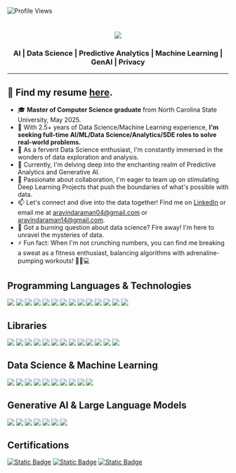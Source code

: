 ![Profile Views](https://komarev.com/ghpvc/?username=aravinda-1402&color=blue)
<div align="center">
  
<h1 align="center">
    <img src="https://readme-typing-svg.herokuapp.com/?font=Segoe+UI&size=40&color=000000&center=true&vCenter=true&width=800&height=70&duration=3000&lines=Hey+there!+👋;+I'm+Aravinda!;+Welcome+to+my+GitHub+Profile!;" />
</h1>

### AI | Data Science | Predictive Analytics | Machine Learning | GenAI | Privacy

</div>

---
📃 Find my resume [here](https://drive.google.com/file/d/1xlTsq9lsD-4cAVj3KwamEsGFS3nn7qTF/view?usp=sharing). 
---
- 🎓  <b>Master of Computer Science graduate</b> from North Carolina State University, May 2025.
- 💼 With 2.5+ years of Data Science/Machine Learning experience, <b>I'm seeking full-time AI/ML/Data Science/Analytics/SDE roles to solve real-world problems.</b>
- 👀 As a fervent Data Science enthusiast, I'm constantly immersed in the wonders of data exploration and analysis.
- 🌱 Currently, I'm delving deep into the enchanting realm of Predictive Analytics and Generative AI.
- 💞️ Passionate about collaboration, I'm eager to team up on stimulating Deep Learning Projects that push the boundaries of what's possible with data.
- 📫 Let's connect and dive into the data together! Find me on [LinkedIn](https://www.linkedin.com/in/aravinda-jatavallabha/) or email me at aravindaraman04@gmail.com or aravindaraman14@gmail.com.
- 💬 Got a burning question about data science? Fire away! I'm here to unravel the mysteries of data.
- ⚡ Fun fact: When I'm not crunching numbers, you can find me breaking a sweat as a fitness enthusiast, balancing algorithms with adrenaline-pumping workouts! 🏋️‍♂️💻





## Programming Languages & Technologies
[![](https://img.shields.io/badge/Python-3776AB?style=for-the-badge&logo=python&logoColor=white)](https://www.python.org/)
[![](https://img.shields.io/badge/SQL-4479A1?style=for-the-badge&logo=sql&logoColor=white)](https://www.w3schools.com/sql/)
[![](https://img.shields.io/badge/C++-00599C?style=for-the-badge&logo=c%2B%2B&logoColor=white)](https://isocpp.org/)
[![](https://img.shields.io/badge/Git-F05032?style=for-the-badge&logo=git&logoColor=white)](https://git-scm.com/)
[![](https://img.shields.io/badge/Flask-000000?style=for-the-badge&logo=flask&logoColor=white)](https://flask.palletsprojects.com/en/2.0.x/)
[![](https://img.shields.io/badge/Power_BI-F2C811?style=for-the-badge&logo=powerbi&logoColor=black)](https://powerbi.microsoft.com/)
[![](https://img.shields.io/badge/Excel-217346?style=for-the-badge&logo=microsoft-excel&logoColor=white)](https://www.microsoft.com/en-us/microsoft-365/excel)
[![](https://img.shields.io/badge/Apache_Spark-E25A1C?style=for-the-badge&logo=apache-spark&logoColor=white)](https://spark.apache.org/)
[![](https://img.shields.io/badge/Docker-2496ED?style=for-the-badge&logo=docker&logoColor=white)](https://www.docker.com/)
[![](https://img.shields.io/badge/Linux-FCC624?style=for-the-badge&logo=linux&logoColor=black)](https://www.linux.org/)
[![](https://img.shields.io/badge/Amazon_SageMaker-232F3E?style=for-the-badge&logo=amazon-aws&logoColor=white)](https://aws.amazon.com/sagemaker/)
[![](https://img.shields.io/badge/Amazon_ECR-FF9900?style=for-the-badge&logo=amazon-aws&logoColor=white)](https://aws.amazon.com/ecr/)
[![](https://img.shields.io/badge/Amazon_S3-569A31?style=for-the-badge&logo=amazon-s3&logoColor=white)](https://aws.amazon.com/s3/)
[![](https://img.shields.io/badge/Apache_Airflow-017CEE?style=for-the-badge&logo=apache-airflow&logoColor=white)](https://airflow.apache.org/)


## Libraries
[![](https://img.shields.io/badge/Pandas-150458?style=for-the-badge&logo=pandas&logoColor=white)](https://pandas.pydata.org/)
[![](https://img.shields.io/badge/NumPy-013243?style=for-the-badge&logo=numpy&logoColor=white)](https://numpy.org/)
[![](https://img.shields.io/badge/Matplotlib-3776AB?style=for-the-badge&logo=matplotlib&logoColor=white)](https://matplotlib.org/)
[![](https://img.shields.io/badge/OpenCV-5C3EE8?style=for-the-badge&logo=opencv&logoColor=white)](https://opencv.org/)
[![](https://img.shields.io/badge/Scikit_learn-F7931E?style=for-the-badge&logo=scikit-learn&logoColor=white)](https://scikit-learn.org/)
[![](https://img.shields.io/badge/Keras-D00000?style=for-the-badge&logo=keras&logoColor=white)](https://keras.io/)
[![](https://img.shields.io/badge/Seaborn-3776AB?style=for-the-badge&logo=seaborn&logoColor=white)](https://seaborn.pydata.org/)
[![](https://img.shields.io/badge/PyTorch-EE4C2C?style=for-the-badge&logo=pytorch&logoColor=white)](https://pytorch.org/)
[![](https://img.shields.io/badge/TensorFlow-FF6F00?style=for-the-badge&logo=tensorflow&logoColor=white)](https://www.tensorflow.org/)
[![](https://img.shields.io/badge/NLTK-41B883?style=for-the-badge&logo=nltk&logoColor=white)](https://www.nltk.org/)
[![](https://img.shields.io/badge/PyG-5E8B7E?style=for-the-badge&logo=python&logoColor=white)](https://pytorch-geometric.readthedocs.io/en/latest/)
[![](https://img.shields.io/badge/SpaCy-000000?style=for-the-badge&logo=spacy&logoColor=white)](https://spacy.io/)
[![](https://img.shields.io/badge/SciPy-8CAAE6?style=for-the-badge&logo=scipy&logoColor=white)](https://www.scipy.org/)

##  Data Science & Machine Learning
[![](https://img.shields.io/badge/Statistics-2E8B57?style=for-the-badge)](https://en.wikipedia.org/wiki/Statistics)
[![](https://img.shields.io/badge/Hypothesis_Testing-8A2BE2?style=for-the-badge)](https://en.wikipedia.org/wiki/Statistical_hypothesis_testing)
[![](https://img.shields.io/badge/A_B_Testing-4169E1?style=for-the-badge)](https://en.wikipedia.org/wiki/A/B_testing)
[![](https://img.shields.io/badge/Time_Series-4682B4?style=for-the-badge)](https://en.wikipedia.org/wiki/Time_series)
[![](https://img.shields.io/badge/Classification-32CD32?style=for-the-badge)](https://en.wikipedia.org/wiki/Statistical_classification)
[![](https://img.shields.io/badge/Regression-FF6347?style=for-the-badge)](https://en.wikipedia.org/wiki/Regression_analysis)
[![](https://img.shields.io/badge/Clustering-FFD700?style=for-the-badge)](https://en.wikipedia.org/wiki/Cluster_analysis)
[![](https://img.shields.io/badge/Convolutional_Neural_Networks-00BFFF?style=for-the-badge)](https://en.wikipedia.org/wiki/Convolutional_neural_network)
[![](https://img.shields.io/badge/Natural_Language_Processing-9932CC?style=for-the-badge)](https://en.wikipedia.org/wiki/Natural_language_processing)
[![](https://img.shields.io/badge/Graph_Neural_Networks-4B0082?style=for-the-badge)](https://en.wikipedia.org/wiki/Graph_neural_network)

## Generative AI & Large Language Models  
[![](https://img.shields.io/badge/LangChain-FF4500?style=for-the-badge&logo=langchain&logoColor=white)](https://www.langchain.com/) [![](https://img.shields.io/badge/Retrieval_Augmented_Generation_(RAG)-9400D3?style=for-the-badge)](https://en.wikipedia.org/wiki/Retrieval-Augmented_Generation) [![](https://img.shields.io/badge/Prompt_Engineering-FF69B4?style=for-the-badge)](https://en.wikipedia.org/wiki/Prompt_engineering) [![](https://img.shields.io/badge/Large_Language_Models_(LLMs)-1E90FF?style=for-the-badge)](https://en.wikipedia.org/wiki/Large_language_model) [![](https://img.shields.io/badge/OpenAI_API-008080?style=for-the-badge&logo=openai&logoColor=white)](https://platform.openai.com/) [![](https://img.shields.io/badge/Hugging_Face-FFAD00?style=for-the-badge&logo=hugging-face&logoColor=black)](https://huggingface.co/) [![](https://img.shields.io/badge/Pinecone-00C7B7?style=for-the-badge&logo=pinecone&logoColor=white)](https://www.pinecone.io/)



## Certifications
[![Static Badge](https://img.shields.io/badge/Machine%20Learning%20Specialization-Stanford-%20?style=flat&logo=coursera&color=blue)](https://www.coursera.org/account/accomplishments/verify/9AB6K4JPZSQ9?utm_source=link&utm_medium=certificate&utm_content=cert_image&utm_campaign=sharing_cta&utm_product=course)
[![Static Badge](https://img.shields.io/badge/Deep%20Learning%20Specialization-deeplearning.ai-%20?style=flat&logo=coursera&color=blue)](https://www.coursera.org/account/accomplishments/specialization/DFFQB96C6FJ2?utm_source=link&utm_medium=certificate&utm_content=cert_image&utm_campaign=sharing_cta&utm_product=s12n)
[![Static Badge](https://img.shields.io/badge/AI%20Summer%20School-IIIT%20H-%20?style=flat&logo=coursera&color=blue)](https://drive.google.com/file/d/1jPhjHO8WfoukW9IKUp8yKpRyoLKbnjFB/view)



